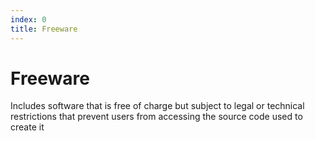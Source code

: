 ```yaml
---
index: 0
title: Freeware
---
```

# Freeware

Includes software that is free of charge but subject to legal or technical restrictions that prevent users from accessing the source code used to create it